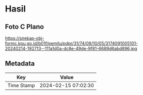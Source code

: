 # Hasil

## Foto C Plano

https://sirekap-obj-formc.kpu.go.id/b01f/pemilu/pdpr/31/74/09/10/05/3174091005101-20240214-192713--111a1d0a-dc8e-49de-9f81-6689d6abd896.jpg


## Metadata

| Key        | Value               |
| ---------- | ------------------- |
| Time Stamp | 2024-02-15 07:02:30 |



